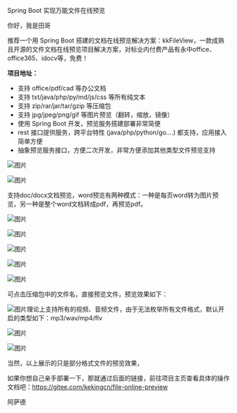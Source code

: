 Spring Boot 实现万能文件在线预览

你好，我是田哥

推荐一个用 Spring Boot 搭建的文档在线预览解决方案：kkFileView，一款成熟且开源的文件文档在线预览项目解决方案，对标业内付费产品有永中office、office365、idocv等，免费！

**项目地址：**

- 支持 office/pdf/cad 等办公文档
- 支持 txt/java/php/py/md/js/css 等所有纯文本
- 支持 zip/rar/jar/tar/gzip 等压缩包
- 支持 jpg/jpeg/png/gif 等图片预览（翻转，缩放，镜像）
- 使用 Spring Boot 开发，预览服务搭建部署非常简便
- rest 接口提供服务，跨平台特性 (java/php/python/go....) 都支持，应用接入简单方便
- 抽象预览服务接口，方便二次开发，非常方便添加其他类型文件预览支持

![图片](https://mmbiz.qpic.cn/mmbiz_png/oTKHc6F8tsiaQRR140lERFnASEHEnoZBof4H8KX9sqthxXvZpNIvAuMmFIeZsuj5Yt2Oh5cvGe67oqYJv7zTv1A/640?wx_fmt=png&wxfrom=5&wx_lazy=1&wx_co=1)

![图片](https://mmbiz.qpic.cn/mmbiz_png/oTKHc6F8tsiaQRR140lERFnASEHEnoZBojo91dsiatWXxlpT1d4l27EPcgMpGuA2nFrupeQHZibYojsezw1P1Df5g/640?wx_fmt=png&wxfrom=5&wx_lazy=1&wx_co=1)

支持doc/docx文档预览，word预览有两种模式：一种是每页word转为图片预览，另一种是整个word文档转成pdf，再预览pdf。

![图片](https://mmbiz.qpic.cn/mmbiz_png/oTKHc6F8tsiaQRR140lERFnASEHEnoZBo4uWick6hu7D5kkElPovwicjBibx4Hibt7rcaMiac5O4fETeLtUibLh81JHvw/640?wx_fmt=png&wxfrom=5&wx_lazy=1&wx_co=1)

![图片](https://mmbiz.qpic.cn/mmbiz_png/oTKHc6F8tsiaQRR140lERFnASEHEnoZBo71IL99P7CEGAzunJjdxjy66lL7Dt0PKuKCjVIFqWttxibl2yQX62poQ/640?wx_fmt=png&wxfrom=5&wx_lazy=1&wx_co=1)

![图片](https://mmbiz.qpic.cn/mmbiz_png/oTKHc6F8tsiaQRR140lERFnASEHEnoZBon6Xo2fnQiaMbFmBJ94NgoxVCb1o2aLeO1urSEiag7QrakXb24UdxlO5g/640?wx_fmt=png&wxfrom=5&wx_lazy=1&wx_co=1)

![图片](https://mmbiz.qpic.cn/mmbiz_png/oTKHc6F8tsiaQRR140lERFnASEHEnoZBoOgvVWBYKWfctzXNs4m7u1VGicb9oibOB4CIicTNQ2QaVrJqOeSyOqvuAg/640?wx_fmt=png&wxfrom=5&wx_lazy=1&wx_co=1)

![图片](https://mmbiz.qpic.cn/mmbiz_png/oTKHc6F8tsiaQRR140lERFnASEHEnoZBoWBOObdhZhsrRSe20NsvauKEcmm8mzSN2ZqPpF7AO1krtawkad9KY3g/640?wx_fmt=png&wxfrom=5&wx_lazy=1&wx_co=1)

可点击压缩包中的文件名，直接预览文件，预览效果如下：

![图片](https://mmbiz.qpic.cn/mmbiz_png/oTKHc6F8tsiaQRR140lERFnASEHEnoZBot7hTEv0yNCaD5mtOHctia2yGTw4Y0Ub4afkcwn3kR0bviaN3oatjoLOQ/640?wx_fmt=png&wxfrom=5&wx_lazy=1&wx_co=1)理论上支持所有的视频、音频文件，由于无法枚举所有文件格式，默认开启的类型如下：mp3/wav/mp4/flv

![图片](https://mmbiz.qpic.cn/mmbiz_png/oTKHc6F8tsiaQRR140lERFnASEHEnoZBoOQ3XEIqysfJhQ1nibRIR5WQFrqSYELexJceG4f2Z9EaB3YG9WJiaheCg/640?wx_fmt=png&wxfrom=5&wx_lazy=1&wx_co=1)

![图片](https://mmbiz.qpic.cn/mmbiz_png/oTKHc6F8tsiaQRR140lERFnASEHEnoZBo0OKnCfbEtAM7yP8KT68tV7khNibpSvJ8E1K0qrHicvzobLic8fmvytkqw/640?wx_fmt=png&wxfrom=5&wx_lazy=1&wx_co=1)

当然，以上展示的只是部分格式文件的预览效果，

如果你想自己亲手部署一下，那就通过后面的链接，前往项目主页查看具体的操作文档吧：https://gitee.com/kekingcn/file-online-preview

阿萨德